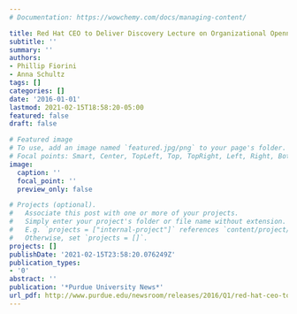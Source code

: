 ```yaml
---
# Documentation: https://wowchemy.com/docs/managing-content/

title: Red Hat CEO to Deliver Discovery Lecture on Organizational Openness
subtitle: ''
summary: ''
authors:
- Phillip Fiorini
- Anna Schultz
tags: []
categories: []
date: '2016-01-01'
lastmod: 2021-02-15T18:58:20-05:00
featured: false
draft: false

# Featured image
# To use, add an image named `featured.jpg/png` to your page's folder.
# Focal points: Smart, Center, TopLeft, Top, TopRight, Left, Right, BottomLeft, Bottom, BottomRight.
image:
  caption: ''
  focal_point: ''
  preview_only: false

# Projects (optional).
#   Associate this post with one or more of your projects.
#   Simply enter your project's folder or file name without extension.
#   E.g. `projects = ["internal-project"]` references `content/project/deep-learning/index.md`.
#   Otherwise, set `projects = []`.
projects: []
publishDate: '2021-02-15T23:58:20.076249Z'
publication_types:
- '0'
abstract: ''
publication: '*Purdue University News*'
url_pdf: http://www.purdue.edu/newsroom/releases/2016/Q1/red-hat-ceo-to-deliver-discovery-lecture-on-organizational-openness.html
---
```

